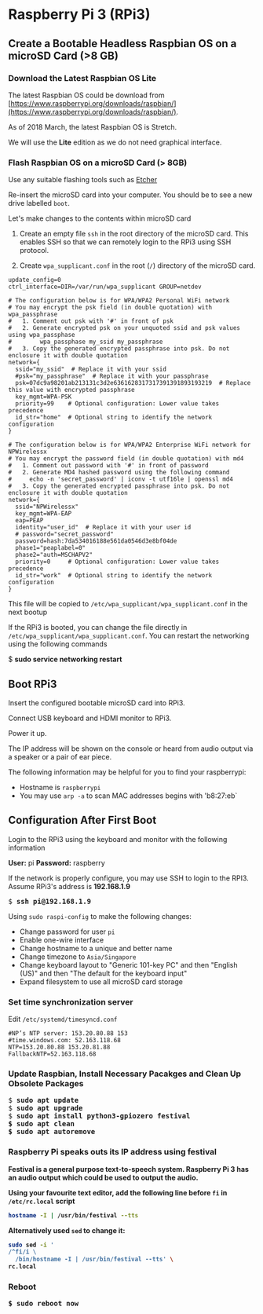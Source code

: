# Raspberry Pi 3 (RPi3)

## Create a Bootable Headless Raspbian OS on a microSD Card (>8 GB)

### Download the Latest Raspbian OS Lite

The latest Raspbian OS could be download from [https://www.raspberrypi.org/downloads/raspbian/](https://www.raspberrypi.org/downloads/raspbian/).

As of 2018 March, the latest Raspbian OS is Stretch.

We will use the **Lite** edition as we do not need graphical interface.

### Flash Raspbian OS on a microSD Card (> 8GB)

Use any suitable flashing tools such as [Etcher](https://etcher.io/)

Re-insert the microSD card into your computer.  You should be to see a new drive labelled `boot`.

Let's make changes to the contents within microSD card
1.  Create an empty file `ssh` in the root directory of the microSD card. This enables SSH so that we can remotely login to the RPi3 using SSH protocol.

1.  Create `wpa_supplicant.conf` in the root (`/`) directory of the microSD card.

```
update_config=0
ctrl_interface=DIR=/var/run/wpa_supplicant GROUP=netdev

# The configuration below is for WPA/WPA2 Personal WiFi network
# You may encrypt the psk field (in double quotation) with wpa_passphrase
#   1. Comment out psk with '#' in front of psk
#   2. Generate encrypted psk on your unquoted ssid and psk values using wpa_passphase
#        wpa_passphase my_ssid my_passphrase
#   3. Copy the generated encrypted passphrase into psk. Do not enclosure it with double quotation
network={
  ssid="my_ssid"  # Replace it with your ssid
  #psk="my_passphrase"  # Replace it with your passphrase
  psk=07dc9a98201ab213131c3d2e6361628317317391391893193219  # Replace this value with encrypted passphrase
  key_mgmt=WPA-PSK
  priority=99    # Optional configuration: Lower value takes precedence
  id_str="home"  # Optional string to identify the network configuration
}

# The configuration below is for WPA/WPA2 Enterprise WiFi network for NPWirelessx
# You may encrypt the password field (in double quotation) with md4
#   1. Comment out password with '#' in front of password
#   2. Generate MD4 hashed password using the following command
#     echo -n 'secret_password' | iconv -t utf16le | openssl md4   
#   3. Copy the generated encrypted passphrase into psk. Do not enclosure it with double quotation
network={
  ssid="NPWirelessx"
  key_mgmt=WPA-EAP
  eap=PEAP
  identity="user_id"  # Replace it with your user id
  # password="secret_password"
  password=hash:7da534016188e561da0546d3e8bf04de
  phase1="peaplabel=0"
  phase2="auth=MSCHAPV2"
  priority=0     # Optional configuration: Lower value takes precedence
  id_str="work"  # Optional string to identify the network configuration
}
```

This file will be copied to `/etc/wpa_supplicant/wpa_supplicant.conf` in the next bootup

If the RPi3 is booted, you can change the file directly in `/etc/wpa_supplicant/wpa_supplicant.conf`.
You can restart the networking using the following commands

$ <b>sudo service networking restart</b>

## Boot RPi3

Insert the configured bootable microSD card into RPi3.

Connect USB keyboard and HDMI monitor to RPi3.

Power it up.

The IP address will be shown on the console or heard from audio output via a speaker or a pair of ear piece.

The following information may be helpful for you to find your raspberrypi:

- Hostname is `raspberrypi`
- You may use `arp -a` to scan MAC addresses begins with 'b8:27:eb`

## Configuration After First Boot

Login to the RPi3 using the keyboard and monitor with the following information

**User:** pi
**Password:** raspberry

If the network is properly configure, you may use SSH to login to the RPI3. Assume RPi3's address is **192.168.1.9**

<pre>
$ <b>ssh pi@192.168.1.9</b>
</pre>

Using `sudo raspi-config` to make the following changes:
- Change password for user `pi`
- Enable one-wire interface
- Change hostname to a unique and better name
- Change timezone to `Asia/Singapore`
- Change keyboard layout to "Generic 101-key PC" and then "English (US)" and then "The default for the keyboard input"
- Expand filesystem to use all microSD card storage

### Set time synchronization server

Edit `/etc/systemd/timesyncd.conf`

```
#NP’s NTP server: 153.20.80.88 153
#time.windows.com: 52.163.118.68
NTP=153.20.80.88 153.20.81.88
FallbackNTP=52.163.118.68
```

### Update Raspbian, Install Necessary Pacakges and Clean Up Obsolete Packages

<pre>
$ <b>sudo apt update</b>
$ <b>sudo apt upgrade</b>
$ <b>sudo apt install python3-gpiozero festival
$ <b>sudo apt clean</b>
$ <b>sudo apt autoremove<b>
</pre>

### Raspberry Pi speaks outs its IP address using festival

Festival is a general purpose text-to-speech system. Raspberry Pi 3 has an audio output which could be used to output the audio.

Using your favourite text editor, add the following line before `fi` in `/etc/rc.local` script

```bash
hostname -I | /usr/bin/festival --tts
```

Alternatively used `sed` to change it:

```bash
sudo sed -i '
/^fi/i \
  /bin/hostname -I | /usr/bin/festival --tts' \
rc.local
```

### Reboot

<pre>
$ <b>sudo reboot now</b>
</pre>
